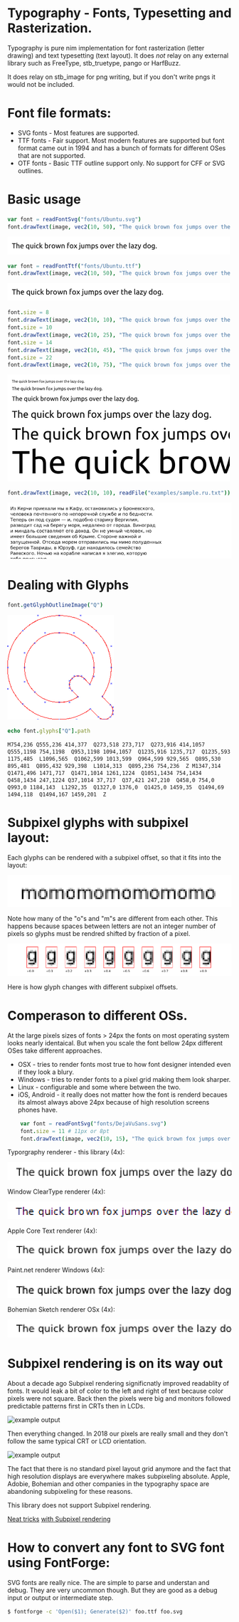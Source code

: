 # Typography - Fonts, Typesetting and Rasterization.

Typography is pure nim implementation for font rasterization (letter drawing) and text typesetting (text layout). It does *not* relay on any external library such as FreeType, stb_truetype, pango or HarfBuzz.

It does relay on stb_image for png writing, but if you don't write pngs it would not be included.


# Font file formats:
* SVG fonts - Most features are supported.
* TTF fonts - Fair support. Most modern features are supported but font format came out in 1994 and has a bunch of formats for different OSes that are not supported.
* OTF fonts - Basic TTF outline support only. No support for CFF or SVG outlines.

# Basic usage

```nim
var font = readFontSvg("fonts/Ubuntu.svg")
font.drawText(image, vec2(10, 50), "The quick brown fox jumps over the lazy dog.")
```

![example output](tests/basicSvg.png?raw=true)

```nim
var font = readFontTtf("fonts/Ubuntu.ttf")
font.drawText(image, vec2(10, 50), "The quick brown fox jumps over the lazy dog.")
```

![example output](tests/basicTtf.png?raw=true)

```nim
font.size = 8
font.drawText(image, vec2(10, 10), "The quick brown fox jumps over the lazy dog.")
font.size = 10
font.drawText(image, vec2(10, 25), "The quick brown fox jumps over the lazy dog.")
font.size = 14
font.drawText(image, vec2(10, 45), "The quick brown fox jumps over the lazy dog.")
font.size = 22
font.drawText(image, vec2(10, 75), "The quick brown fox jumps over the lazy dog.")
```

![example output](tests/sizes.png?raw=true)

```nim
font.drawText(image, vec2(10, 10), readFile("examples/sample.ru.txt"))
```
![example output](tests/ru.png?raw=true)

# Dealing with Glyphs

```nim
font.getGlyphOutlineImage("Q")
```
![example output](tests/q.png?raw=true)

```nim
echo font.glyphs["Q"].path
```
```
M754,236 Q555,236 414,377  Q273,518 273,717  Q273,916 414,1057  Q555,1198 754,1198  Q953,1198 1094,1057  Q1235,916 1235,717  Q1235,593 1175,485  L1096,565  Q1062,599 1013,599  Q964,599 929,565  Q895,530 895,481  Q895,432 929,398  L1014,313  Q895,236 754,236  Z M1347,314  Q1471,496 1471,717  Q1471,1014 1261,1224  Q1051,1434 754,1434  Q458,1434 247,1224 Q37,1014 37,717  Q37,421 247,210  Q458,0 754,0  Q993,0 1184,143  L1292,35  Q1327,0 1376,0  Q1425,0 1459,35  Q1494,69 1494,118  Q1494,167 1459,201  Z
```

# Subpixel glyphs with subpixel layout:

Each glyphs can be rendered with a subpixel offset, so that it fits into the layout:

![example output](tests/subpixelpos.png?raw=true)

Note how many of the "o"s and "m"s are different from each other. This happens because spaces between letters are not an integer number of pixels so glyphs must be rendred shifted by fraction of a pixel.

![example output](tests/subpixelglyphs.png?raw=true)

Here is how glyph changes with different subpixel offsets.

# Comperason to different OSs.

At the large pixels sizes of fonts > 24px the fonts on most operating system looks nearly identaical. But when you scale the font bellow 24px different OSes take different approaches.
* OSX - tries to render fonts most true to how font designer intended even if they look a blury.
* Windows - tries to render fonts to a pixel grid making them look sharper.
* Linux - configurable and some where between the two.
* iOS, Android - it really does not matter how the font is renderd becaues its almost always above 24px because of high resolution screens phones have.

```nim
    var font = readFontSvg("fonts/DejaVuSans.svg")
    font.size = 11 # 11px or 8pt
    font.drawText(image, vec2(10, 15), "The quick brown fox jumps over the lazy dog.")
```

Typorgraphy renderer - this library (4x):

![example output](tests/scaledup.png?raw=true)

Window ClearType renderer (4x):

![example output](tests/notepadWindows.png?raw=true)

Apple Core Text renderer (4x):

![example output](tests/sketchMac.png?raw=true)

Paint.net renderer Windows (4x):

![example output](tests/paintNetWindows.png?raw=true)

Bohemian Sketch renderer OSx (4x):

![example output](tests/sketchMac.png?raw=true)


# Subpixel rendering is on its way out

About a decade ago Subpixel rendering significnatly improved readablity of fonts. It would leak a bit of color to the left and right of text because color pixels were not square. Back then the pixels were big and monitors followed predictable patterns first in CRTs then in LCDs.

![example output](https://upload.wikimedia.org/wikipedia/commons/5/57/Subpixel-rendering-RGB.png?raw=true)

Then everything changed. In 2018 our pixels are really small and they don't follow the same typical CRT or LCD orientation.

![example output](https://upload.wikimedia.org/wikipedia/commons/thumb/4/4d/Pixel_geometry_01_Pengo.jpg/220px-Pixel_geometry_01_Pengo.jpg)

The fact that there is no standard pixel layout grid anymore and the fact that high resolution displays are everywhere makes subpixeling absolute. Apple, Adobie, Bohemian and other companies in the typography space are abandoning subpixeling for these reasons.

This library does not support Subpixel rendering.

[Neat tricks](http://www.typophile.com/node/60577) [with Subpixel rendering](http://www.typophile.com/node/61920)

# How to convert any font to SVG font using FontForge:

SVG fonts are really nice. The are simple to parse and understan and debug. They are very uncommon though. But they are good as a debug input or output or intermediate step.

```bash
$ fontforge -c 'Open($1); Generate($2)' foo.ttf foo.svg
```
